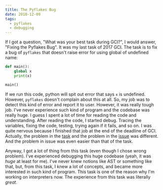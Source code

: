 ```yaml
---
title: The Pyflakes Bug
date: 2018-12-09
tags:
  - pyflakes
  - debugging
---
```


If I got a question, "What was your best task during GCI?", I would answer, "Fixing the Pyflakes Bug".
It was my last task of 2017 GCI. The task is to fix a bug of `pyflakes` that doesn't raise error for using global of undefined name:
```python
def main():
    global x
    print(x)

main()
```
If we run this code, python will spit out error that says `x` is undefined. However, `pyflakes` doesn't complain about this at all.
So, my job was to detect this kind of error and report it to user. However, it was really tough job. I've never experience such kind of
program and the codebase was really huge. I guess I spent a lot of time for reading the code and understanding. After reading the code,
I started debug. Tracing the variables, fixing the code, testing, trying again if it fails, and so on. I was quite nervous because 
I finished that job at the end of the deadline of GCI. Actually, the problem in the 
[task](https://codein.withgoogle.com/archive/2017/organization/5710453493727232/task/5059448926109696/) and the problem in the
[issue](https://codein.withgoogle.com/archive/2017/organization/5710453493727232/task/5059448926109696/) was different. And the problem
in issue was even easier than that of the task.

Anyway, I got a lot of thing from this task (even though I chose wrong problem). I've experienced debugging this huge codebase (yeah, it was
*huge* at least for me). I've never knew notions like AST or something like that, but, from this task, I knew a lot of concepts, and became
more interested in such kind of program. This task is one of the reason why I'm working on interpreters now. The experience from this task
was literally *great*.
